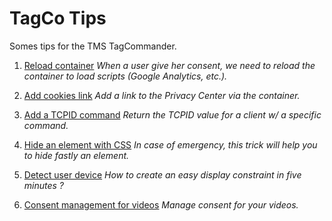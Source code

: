 # TagCo Tips
Somes tips for the TMS TagCommander.

1) [Reload container](reload-container.md)
*When a user give her consent, we need to reload the container to load scripts (Google Analytics, etc.).*

2) [Add cookies link](add-cookies-link.md)
*Add a link to the Privacy Center via the container.*

3) [Add a TCPID command](tcpid-command.md)
*Return the TCPID value for a client w/ a specific command.*

4) [Hide an element with CSS](hide-element-css.md)
*In case of emergency, this trick will help you to hide fastly an element.*

5) [Detect user device](detect-user-device.md)
*How to create an easy display constraint in five minutes ?*

6) [Consent management for videos](consent-management-video.md)
*Manage consent for your videos.*
